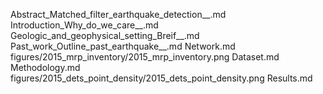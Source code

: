 Abstract_Matched_filter_earthquake_detection__.md
Introduction_Why_do_we_care__.md
Geologic_and_geophysical_setting_Breif__.md
Past_work_Outline_past_earthquake__.md
Network.md
figures/2015_mrp_inventory/2015_mrp_inventory.png
Dataset.md
Methodology.md
figures/2015_dets_point_density/2015_dets_point_density.png
Results.md
